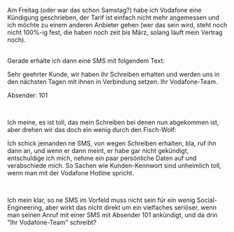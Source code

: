 <html><body><p>Am Freitag (oder war das schon Samstag?) habe ich Vodafone eine Kündigung geschrieben, der Tarif ist einfach nicht mehr angemessen und ich möchte zu einem anderen Anbieter gehen (wer das sein wird, steht noch nicht 100%-ig fest, die haben noch zeit bis März, solang läuft mein Vertrag noch).<br>

<br>

Gerade erhalte ich dann eine SMS mit folgendem Text:<br>

Sehr geehrter Kunde, wir haben ihr Schreiben erhalten und werden uns in den nächsten Tagen mit ihnen in Verbindung setzen. Ihr Vodafone-Team.<br>

Absender: 101<br>

<br>

Ich meine, es ist toll, das mein Schreiben bei denen nun abgekommen ist, aber drehen wir das doch ein wenig durch den Fisch-Wolf:<br>

Ich schick jemanden ne SMS, von wegen Schreiben erhalten, bla, ruf ihn dann an, und wenn er dann meint, er habe gar nicht gekündigt, entschuldige ich mich, nehme ein paar persönliche Daten auf und verabschiede mich. So Sachen wie Kunden-Kennwort sind unheimlich toll, wenn man mit der Vodafone Hotline spricht.<br>

<br>

Ich mein klar, so ne SMS im Vorfeld muss nicht sein für ein wenig Social-Engineering, aber wirkt das nicht direkt um ein vielfaches seriöser, wenn man seinen Anruf mit einer SMS mit Absender 101 ankündigt, und da drin "Ihr Vodafone-Team" schreibt?</p></body></html>
